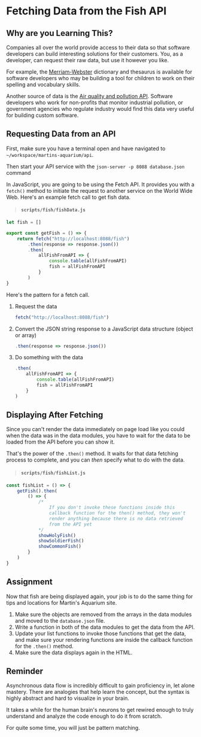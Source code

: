 # Fetching Data from the Fish API

## Why are you Learning This?

Companies all over the world provide access to their data so that software developers can build interesting solutions for their customers. You, as a developer, can request their raw data, but use it however you like.

For example, the [Merriam-Webster](https://dictionaryapi.com/) dictionary and thesaurus is available for software developers who may be building a tool for children to work on their spelling and vocabulary skills.

Another source of data is the [Air quality and pollution API](https://www.airvisual.com/air-pollution-data-api). Software developers who work for non-profits that monitor industrial pollution, or government agencies who regulate industry would find this data very useful for building custom software.

## Requesting Data from an API

First, make sure you have a terminal open and have navigated to `~/workspace/martins-aquarium/api`.

Then start your API service with the `json-server -p 8088 database.json` command

In JavaScript, you are going to be using the Fetch API. It provides you with a `fetch()` method to initiate the request to another service on the World Wide Web. Here's an example fetch call to get fish data.

> #### `scripts/fish/fishData.js`

```js
let fish = []

export const getFish = () => {
    return fetch("http://localhost:8088/fish")
        .then(response => response.json())
        .then(
            allFishFromAPI => {
                console.table(allFishFromAPI)
                fish = allFishFromAPI
            }
        )
}
```

Here's the pattern for a fetch call.

1. Request the data
    ```js
    fetch("http://localhost:8088/fish")
    ```
1. Convert the JSON string response to a JavaScript data structure (object or array)
    ```js
    .then(response => response.json())
    ```
1. Do something with the data
    ```js
    .then(
        allFishFromAPI => {
            console.table(allFishFromAPI)
            fish = allFishFromAPI
        }
    )
    ```

## Displaying After Fetching

Since you can't render the data immediately on page load like you could when the data was in the data modules, you have to wait for the data to be loaded from the API before you can show it.

That's the power of the `.then()` method. It waits for that data fetching process to complete, and you can _then_ specify what to do with the data.

> #### `scripts/fish/fishList.js`

```js
const fishList = () => {
    getFish().then(
        () => {
            /*
                If you don't invoke these functions inside this
                callback function for the then() method, they won't
                render anything because there is no data retrieved
                from the API yet
            */
            showHolyFish()
            showSoldierFish()
            showCommonFish()
        }
    )
}
```

## Assignment

Now that fish are being displayed again, your job is to do the same thing for tips and locations for Martin's Aquarium site.

1. Make sure the objects are removed from the arrays in the data modules and moved to the `database.json` file.
1. Write a function in both of the data modules to get the data from the API.
1. Update your list functions to invoke those functions that get the data, and make sure your rendering functions are inside the callback function for the `.then()` method.
1. Make sure the data displays again in the HTML.

## Reminder

Asynchronous data flow is incredibly difficult to gain proficiency in, let alone mastery. There are analogies that help learn the concept, but the syntax is highly abstract and hard to visualize in your brain.

It takes a while for the human brain's neurons to get rewired enough to truly understand and analyze the code enough to do it from scratch.

For quite some time, you will just be pattern matching.